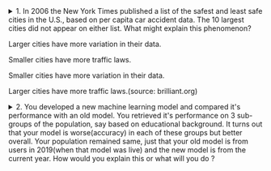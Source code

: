 <details><summary>
  1. In 2006 the New York Times published a list of the safest and least safe cities in the U.S., based on per capita car accident data. The 
10 largest cities did not appear on either list. What might explain this phenomenon?
  

Larger cities have more variation in their data.

Smaller cities have more traffic laws.

Smaller cities have more variation in their data.

Larger cities have more traffic laws.(source: brilliant.org)</summary>
  

  ** Small data sets have more variation than larger data sets. There might be some small cities with virtually zero accidents per capita, and some small cities might have many accidents per capita.

But cities with large populations would show much less variation. The data set is so large that the results will always tend towards the mean. ** 

</details>

<details><summary>
  2. You developed a new machine learning model and compared it's performance with an old model. You retrieved it's performance on 3 sub-groups of the population, say based on educational background. It turns out that your model is worse(accuracy) in each of these groups but better overall. Your population remained same, just that your old model is from users in 2019(when that model was live) and the new model is from the current year. How would you explain this or what will you do ?</summary>
  

  ** This is an instance of [Simpson's Paradox](https://en.wikipedia.org/wiki/Simpson%27s_paradox). Whenever we are comparing between sub-groups,it's important to also look at relative proportion in each of these groups. It might so happen that when the new model is deployed, people have changed their group identity.(some might have acquired a college degree). This happens in many practical situations/deployments.(eg: when you bin your users into groups - subscription status,usage etc)** 

</details>




